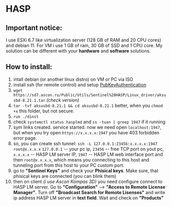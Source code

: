 # HASP
## Important notice:

I use ESXi 6.7 like virtualization server (128 GB of RAM and 20 CPU cores) and debian 11. For VM i use 1 GB of ram, 30 GB of SSD and 1 CPU core. My solution can be different with your **hardware** and **software** solutions. 

## How to install:
1. intall debian (or another linux distro) on VM or PC via ISO
2. install ssh (for remote control) and setup [PubKeyAuthentication](../main/debian_11_sshd_publickey)
3. `wget https://sd7.ascon.ru/Public/Utils/Sentinel%20HASP/Linux_driver/aksusbd-8.21.1.tar` *(check version)*
4. `tar -tvf aksusbd-8.21.1 && cd aksusbd-8.21.1` better, when you `chmod +x` this folder, but not secure.
5. `run ./dinst` 
6. check `systemctl status hasplmd` and `ss -tuan | greep 1947` if it running
7. sym links created. service started. now we need open `localhost:1947`, but when you try open `https://x.x.x.x:1947` you have 403 forbidden error page.
8. so, you can create ssh tunnel: `ssh -L 127.0.0.1:23456:x.x.x.x:1947 root@x.x.x.x`
`127.0.0.1` -- your pc ip, `23456` -- free TCP port on yout pc, `x.x.x.x` -- HASP LM server IP, `1947` -- HASP LM web interface port and then `root@x.x.x.x`, which means you connecting to this host and tunneling port from this host to your PC custom port.
10. go to **"Sentinel Keys"** and check your **Phisical keys**. Make sure, that phisical keys are connected (you can blink them)
11. then on client *(i use Ascon Kompas 3D)* you need configure connect to HASP LM server. Go to **"Configuration"** --> **"Access to Remote License Manager"**. Turn off **"Broadcast Search for Remote Lisenses"** and write ip address HASP LM server in **text field**. Wait and check on **"Products"**
